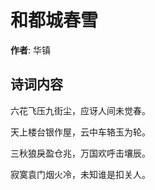 # 和都城春雪

**作者**: 华镇

## 诗词内容

六花飞压九街尘，应讶人间未觉春。

天上楼台银作屋，云中车辂玉为轮。

三秋狼戾盈仓兆，万国欢呼击壤辰。

寂寞袁门烟火冷，未知谁是扣关人。

